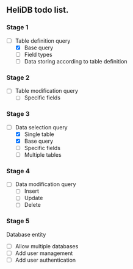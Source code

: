 ## HeliDB todo list.
### Stage 1
 - [ ] Table definition query
    - [x] Base query
    - [ ] Field types
    - [ ] Data storing according to table definition

### Stage 2
 - [ ] Table modification query
    - [ ] Specific fields

### Stage 3
 - [ ] Data selection query
    - [x] Single table
    - [x] Base query
    - [ ] Specific fields
    - [ ] Multiple tables

### Stage 4
 - [ ] Data modification query
     - [ ] Insert
     - [ ] Update
     - [ ] Delete

### Stage 5
Database entity
 - [ ] Allow multiple databases
 - [ ] Add user management
 - [ ] Add user authentication